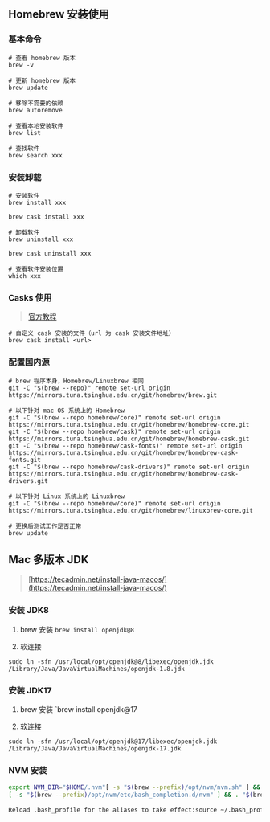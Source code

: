 ## Homebrew 安装使用

### 基本命令

```shell
# 查看 homebrew 版本
brew -v

# 更新 homebrew 版本
brew update

# 移除不需要的依赖
brew autoremove

# 查看本地安装软件
brew list

# 查找软件
brew search xxx
```

### 安装卸载

```shell
# 安装软件
brew install xxx

brew cask install xxx

# 卸载软件
brew uninstall xxx

brew cask uninstall xxx

# 查看软件安装位置
which xxx
```

### Casks 使用

> [官方教程](https://github.com/Homebrew/homebrew-cask/blob/master/USAGE.md)

```shell
# 自定义 cask 安装的文件（url 为 cask 安装文件地址）
brew cask install <url> 
```


### 配置国内源

```shell
# brew 程序本身，Homebrew/Linuxbrew 相同
git -C "$(brew --repo)" remote set-url origin https://mirrors.tuna.tsinghua.edu.cn/git/homebrew/brew.git
  
# 以下针对 mac OS 系统上的 Homebrew
git -C "$(brew --repo homebrew/core)" remote set-url origin https://mirrors.tuna.tsinghua.edu.cn/git/homebrew/homebrew-core.git
git -C "$(brew --repo homebrew/cask)" remote set-url origin https://mirrors.tuna.tsinghua.edu.cn/git/homebrew/homebrew-cask.git
git -C "$(brew --repo homebrew/cask-fonts)" remote set-url origin https://mirrors.tuna.tsinghua.edu.cn/git/homebrew/homebrew-cask-fonts.git
git -C "$(brew --repo homebrew/cask-drivers)" remote set-url origin https://mirrors.tuna.tsinghua.edu.cn/git/homebrew/homebrew-cask-drivers.git
  
# 以下针对 Linux 系统上的 Linuxbrew
git -C "$(brew --repo homebrew/core)" remote set-url origin https://mirrors.tuna.tsinghua.edu.cn/git/homebrew/linuxbrew-core.git
  
# 更换后测试工作是否正常
brew update
```

## Mac 多版本 JDK

> [https://tecadmin.net/install-java-macos/](https://tecadmin.net/install-java-macos/)

### 安装 JDK8

1. brew 安装
`brew install openjdk@8`

2. 软连接
```
sudo ln -sfn /usr/local/opt/openjdk@8/libexec/openjdk.jdk /Library/Java/JavaVirtualMachines/openjdk-1.8.jdk
```

### 安装 JDK17

1. brew 安装
`brew install openjdk@17

2. 软连接
```
sudo ln -sfn /usr/local/opt/openjdk@17/libexec/openjdk.jdk /Library/Java/JavaVirtualMachines/openjdk-17.jdk
```

### NVM 安装  
  
```bash  
export NVM_DIR="$HOME/.nvm"[ -s "$(brew --prefix)/opt/nvm/nvm.sh" ] && . "$(brew --prefix)/opt/nvm/nvm.sh" # This loads nvm  
[ -s "$(brew --prefix)/opt/nvm/etc/bash_completion.d/nvm" ] && . "$(brew --prefix)/opt/nvm/etc/bash_completion.d/nvm" # This loads nvm bash_completion  
  
Reload .bash_profile for the aliases to take effect:source ~/.bash_profile 或 source ~/.zshrc
```  

